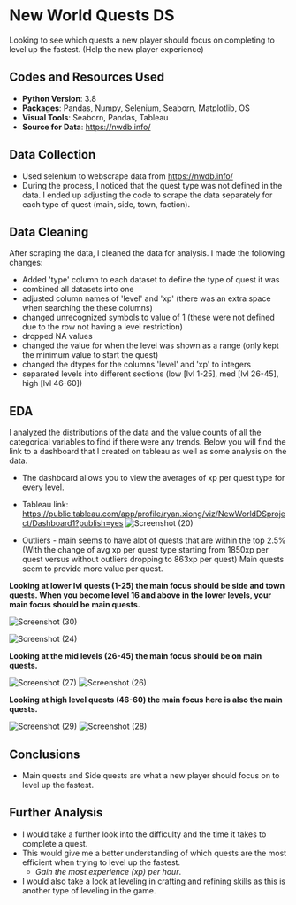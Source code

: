 # New World Quests DS
Looking to see which quests a new player should focus on completing to level up the fastest. (Help the new player experience)

## Codes and Resources Used
* **Python Version**: 3.8
* **Packages**: Pandas, Numpy, Selenium, Seaborn, Matplotlib, OS
* **Visual Tools**: Seaborn, Pandas, Tableau
* **Source for Data**: https://nwdb.info/

## Data Collection
* Used selenium to webscrape data from https://nwdb.info/
* During the process, I noticed that the quest type was not defined in the data. I ended up adjusting the code to scrape the data separately for each type of quest (main, side, town, faction).

## Data Cleaning
After scraping the data, I cleaned the data for analysis. I made the following changes:

* Added 'type' column to each dataset to define the type of quest it was
* combined all datasets into one
* adjusted column names of 'level' and 'xp' (there was an extra space when searching the these columns)
* changed unrecognized symbols to value of 1 (these were not defined due to the row not having a level restriction)
* dropped NA values
* changed the value for when the level was shown as a range (only kept the minimum value to start the quest)
* changed the dtypes for the columns 'level' and 'xp' to integers
* separated levels into different sections (low [lvl 1-25], med [lvl 26-45], high [lvl 46-60])

## EDA
I analyzed the distributions of the data and the value counts of all the categorical variables to find if there were any trends. Below you will find the link to a dashboard that I created on tableau as well as some analysis on the data.

* The dashboard allows you to view the averages of xp per quest type for every level.
* Tableau link: https://public.tableau.com/app/profile/ryan.xiong/viz/NewWorldDSproject/Dashboard1?publish=yes
![Screenshot (20)](https://user-images.githubusercontent.com/91089401/144116126-4bdde6cc-cb85-4a71-99df-d07a97267f84.png)


* Outliers - main seems to have alot of quests that are within the top 2.5% (With the change of avg xp per quest type starting from 1850xp per quest versus without outliers dropping to 863xp per quest) Main quests seem to provide more value per quest.


**Looking at lower lvl quests (1-25) the main focus should be side and town quests. When you become level 16 and above in the lower levels, your main focus should be main quests.**


![Screenshot (30)](https://user-images.githubusercontent.com/91089401/144118718-da409a66-202f-41b8-a611-3b17b39b82d8.png)

![Screenshot (24)](https://user-images.githubusercontent.com/91089401/144118215-fdc3369f-0d59-4598-8d0f-5e406317558b.png)


**Looking at the mid levels (26-45) the main focus should be on main quests.** 

![Screenshot (27)](https://user-images.githubusercontent.com/91089401/144118269-339d80bd-1fd9-496d-9ddc-d42db327486b.png)
![Screenshot (26)](https://user-images.githubusercontent.com/91089401/144118303-17b0ad72-a230-4a84-a069-f92e29b6b4d0.png)


**Looking at high level quests (46-60) the main focus here is also the main quests.**

![Screenshot (29)](https://user-images.githubusercontent.com/91089401/144118365-6e8995b8-f6c7-4e38-9fb3-118505a1d1d0.png)
![Screenshot (28)](https://user-images.githubusercontent.com/91089401/144118384-22018675-5000-4c62-b2c7-b479c82a5884.png)

## Conclusions 
* Main quests and Side quests are what a new player should focus on to level up the fastest.

## Further Analysis
* I would take a further look into the difficulty and the time it takes to complete a quest.
* This would give me a better understanding of which quests are the most efficient when trying to level up the fastest. 
  * *Gain the most experience (xp) per hour*.
* I would also take a look at leveling in crafting and refining skills as this is another type of leveling in the game. 
